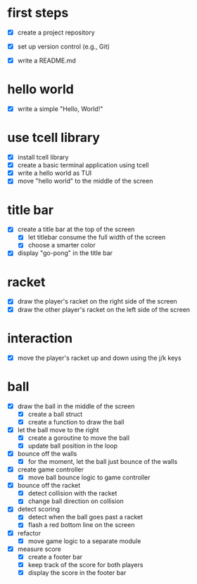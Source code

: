 # first steps

- [x] create a project repository
- [x] set up version control (e.g., Git)

- [x] write a README.md

# hello world

- [x] write a simple "Hello, World!"

# use tcell library

- [x] install tcell library
- [x] create a basic terminal application using tcell
- [x] write a hello world as TUI
- [x] move "hello world" to the middle of the screen

# title bar

- [x] create a title bar at the top of the screen
    - [x] let titlebar consume the full width of the screen
    - [x] choose a smarter color
- [x] display "go-pong" in the title bar

# racket

- [x] draw the player's racket
      on the right side of the screen
- [x] draw the other player's racket
      on the left side of the screen

# interaction

- [x] move the player's racket up and down
      using the j/k keys

# ball

- [x] draw the ball in the middle of the screen
    - [x] create a ball struct
    - [x] create a function to draw the ball
- [x] let the ball move to the right
    - [x] create a goroutine to move the ball
    - [x] update ball position in the loop
- [x] bounce off the walls
    - [x] for the moment,
          let the ball just bounce of the walls

- [x] create game controller
    - [x] move ball bounce logic to
          game controller 
- [x] bounce off the racket
    - [x] detect collision with the racket
    - [x] change ball direction on collision

- [x] detect scoring
    - [x] detect when the ball goes past a racket
    - [x] flash a red bottom line on the screen

- [x] refactor
    - [x] move game logic to a separate module

- [x] measure score
    - [x] create a footer bar
    - [x] keep track of the score for both players
    - [x] display the score in the footer bar
